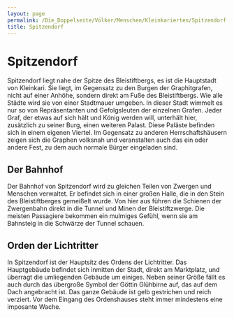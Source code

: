 ```yaml
---
layout: page
permalink: /Die_Doppelseite/Völker/Menschen/Kleinkarierten/Spitzendorf
title: Spitzendorf
---
```


# Spitzendorf

Spitzendorf liegt nahe der Spitze des Bleistiftbergs, es ist die Hauptstadt von Kleinkari. Sie liegt, im Gegensatz zu den Burgen der Graphitgrafen, nicht auf einer Anhöhe, sondern direkt am Fuße des Bleistiftbergs. Wie alle Städte wird sie von einer Stadtmauer umgeben. In dieser Stadt wimmelt es nur so von Repräsentanten und Gefolgsleuten der einzelnen Grafen. Jeder Graf, der etwas auf sich hält und König werden will, unterhält hier, zusätzlich zu seiner Burg, einen weiteren Palast. Diese Paläste befinden sich in einem eigenen Viertel. Im Gegensatz zu anderen Herrschaftshäusern zeigen sich die Graphen volksnah und veranstalten auch das ein oder andere Fest, zu dem auch normale Bürger eingeladen sind.

## Der Bahnhof

Der Bahnhof von Spitzendorf wird zu gleichen Teilen von Zwergen und Menschen verwaltet. Er befindet sich in einer großen Halle, die in den Stein des Bleistiftberges gemeißelt wurde. Von hier aus führen die Schienen der Zwergenbahn direkt in die Tunnel und Minen der Bleistiftzwerge. Die meisten Passagiere bekommen ein mulmiges Gefühl, wenn sie am Bahnsteig in die Schwärze der Tunnel schauen.

## Orden der Lichtritter

In Spitzendorf ist der Hauptsitz des Ordens der Lichtritter. Das Hauptgebäude befindet sich inmitten der Stadt, direkt am Marktplatz, und überragt die umliegenden Gebäude um einiges. Neben seiner Größe fällt es auch durch das übergroße Symbol der Göttin Glühbirne auf, das auf dem Dach angebracht ist. Das ganze Gebäude ist gelb gestrichen und reich verziert. Vor dem Eingang des Ordenshauses steht immer mindestens eine imposante Wache.

